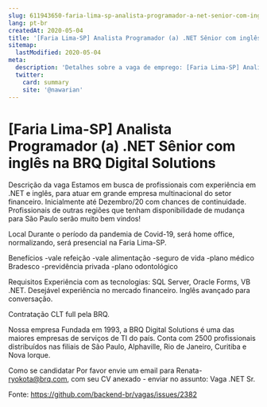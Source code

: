 ```yaml
---
slug: 611943650-faria-lima-sp-analista-programador-a-net-senior-com-ingles-na-brq-digital-solutions
lang: pt-br
createdAt: 2020-05-04
title: '[Faria Lima-SP] Analista Programador (a) .NET Sênior com inglês na BRQ Digital Solutions - Vaga de Emprego'
sitemap:
  lastModified: 2020-05-04
meta:
  description: 'Detalhes sobre a vaga de emprego: [Faria Lima-SP] Analista Programador (a) .NET Sênior com inglês na BRQ Digital Solutions'
  twitter:
    card: summary
    site: '@nawarian'
---
```


# [Faria Lima-SP] Analista Programador (a) .NET Sênior com inglês na BRQ Digital Solutions

Descrição da vaga
Estamos em busca de profissionais com experiência em .NET e inglês, para atuar em grande empresa multinacional do setor financeiro. Inicialmente até Dezembro/20 com chances de continuidade. Profissionais de outras regiões que tenham disponibilidade de mudança para São Paulo serão muito bem vindos!

Local
Durante o período da pandemia de Covid-19, será home office, normalizando, será presencial na Faria Lima-SP.

Benefícios
-vale refeição
-vale alimentação
-seguro de vida
-plano médico Bradesco
-previdência privada
-plano odontológico

Requisitos
Experiência com as tecnologias: SQL Server, Oracle Forms, VB .NET.
Desejável experiência no mercado financeiro.
Inglês avançado para conversação.

Contratação
CLT full pela BRQ.

Nossa empresa
Fundada em 1993, a BRQ Digital Solutions é uma das maiores empresas de serviços de TI do país. Conta com 2500 profissionais distribuídos nas filiais de São Paulo, Alphaville, Rio de Janeiro, Curitiba e Nova Iorque.

Como se candidatar
Por favor envie um email para Renata- ryokota@brq.com, com seu CV anexado - enviar no assunto: Vaga .NET Sr.

Fonte: https://github.com/backend-br/vagas/issues/2382